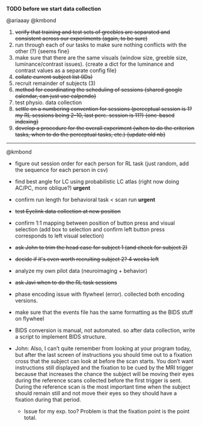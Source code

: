 **TODO before we start data collection**

@ariaaay @kmbond

1) ~~verify that training and test sets of greebles are separated and consistent across our experiments (again, to be sure)~~
2) run through each of our tasks to make sure nothing conflicts with the other (?) {seems fine}
3) make sure that there are the same visuals (window size, greeble size, luminance/contrast issues). {create a dict for the luminance and contrast values as a separate config file} 
4) ~~collate current subject list (IDs)~~
5) recruit remainder of subjects (3)
6) ~~method for coordinating the scheduling of sessions {shared google calendar, can just use calpendo}~~
7) test physio. data collection
8) ~~settle on a numbering convention for sessions (perceptual session is 1? my RL sessions being 2-10, last perc. session is 11?) {one-based indexing}~~
9) ~~develop a procedure for the overall experiment (when to do the criterion tasks, when to do the perceptual tasks, etc.) {update old nb}~~
_ _ _

@kmbond

+ figure out session order for each person for RL task (just random, add the sequence for each person in csv)
+ find best angle for LC using probabilistic LC atlas (right now doing AC/PC, more oblique?) **urgent**
+ confirm run length for behavioral task < scan run **urgent**
+ ~~test Eyelink data collection at new position~~
+ confirm 1:1 mapping between position of button press and visual selection (add box to selection and confirm left button press corresponds to left visual selection)
+ ~~ask John to trim the head case for subject 1 (and check for subject 2)~~
+ ~~decide if it's even worth recruiting subject 2? 4 weeks left~~
+ analyze my own pilot data (neuroimaging + behavior)
+ ~~ask Javi when to do the RL task sessions~~
+ phase encoding issue with flywheel (error). collected both encoding versions. 
+ make sure that the events file has the same formatting as the BIDS stuff on flywheel 
+ BIDS conversion is manual, not automated. so after data collection, write a script to implement BIDS structure.

+ John: Also, I can’t quite remember from looking at your program today, but after the last screen of instructions you should time out to a fixation cross that the subject can look at before the scan starts. You don’t want instructions still displayed and the fixation to be cued by the MRI trigger because that increases the chance the subject will be moving their eyes during the reference scans collected before the first trigger is sent. During the reference scan is the most important time when the subject should remain still and not move their eyes so they should have a fixation during that period. 

  + Issue for my exp. too? Problem is that the fixation point is the point total. 
